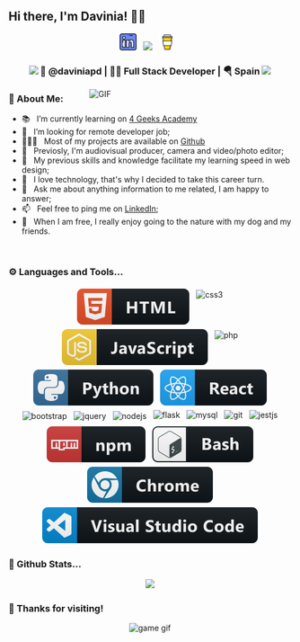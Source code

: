 ## Hi there, I'm Davinia! 🤸‍♀️
<p align='center'>
   <a href="www.linkedin.com/in/davinia-p-delgado"><img height="30" src="https://raw.githubusercontent.com/8bithemant/8bithemant/master/linkedin.png?raw=true"></a>&nbsp;&nbsp;
   <a href=""><img height="30" src="https://cdn-icons-png.flaticon.com/256/324/324123.png"></a>&nbsp;&nbsp;
 <a href="www.coffee.com"><img height="30" src="https://raw.githubusercontent.com/8bithemant/8bithemant/master/coffee.jpg?raw=true"></a>&nbsp;&nbsp;
 </p>



<div align="center">
<h3><img src="https://giphy.com/embed/Kfl09udXYhbjajJwEt" width="30"> 🦕 @daviniapd | 👩‍💻 Full Stack Developer | 🪂 Spain <img src="https://giphy.com/embed/Kfl09udXYhbjajJwEt" width="30"></h3>
</div>

<img align="right" alt="GIF" src="giphy.com/embed/Xf6z5nwL7YgHVAU9vE" width="360px"/>
  
### 🧐 About Me:

- 📚 &nbsp; I’m currently learning on [4 Geeks Academy](https://https://4geeksacademy.com/es/inicio)
- 🤝 &nbsp; I’m looking for remote developer job;
- 👨🏻‍💻 &nbsp; Most of my projects are available on [Github](https://github.com/daviniapd?tab=repositories)
- 🎥 &nbsp; Previosly, I'm audiovisual producer, camera and video/photo editor; 
- 🎨 &nbsp; My previous skills and knowledge facilitate my learning speed in web design;
- 📝 &nbsp; I love technology, that's why I decided to take this career turn. 
- 💬 &nbsp; Ask me about anything information to me related, I am happy to answer;
- 📫 &nbsp; Feel free to ping me on [LinkedIn](https://www.linkedin.com/in/davinia-p-delgado);
- 🌱 &nbsp; When I am free, I really enjoy going to the nature with my dog and my friends. 

<br>

### ⚙️ Languages and Tools...

<p align="center">
  <!-- For more icons please follow  https://github.com/MikeCodesDotNET/ColoredBadges -->
  <img src="https://raw.githubusercontent.com/8bithemant/8bithemant/master/svg/dev/languages/html.svg" alt="html" style="vertical-align:top; margin:4px">    
  <img src="svg/dev/languages/css3.svg" alt="css3" style="vertical-align:top; margin:6px 4px">
  <img src="https://raw.githubusercontent.com/8bithemant/8bithemant/master/svg/dev/languages/js.svg" alt="js" style="vertical-align:top; margin:4px">
  <img src="svg/dev/languages/php.svg" alt="php" style="vertical-align:top; margin:6px 4px">
  <img src="https://raw.githubusercontent.com/8bithemant/8bithemant/master/svg/dev/languages/python.svg" alt="python" style="vertical-align:top; margin:4px">
  <img src="https://raw.githubusercontent.com/8bithemant/8bithemant/master/svg/dev/frameworks/react.svg" alt="react" style="vertical-align:top; margin:4px">
  <img src="svg/dev/frameworks/bootstrap.svg" alt="bootstrap" style="vertical-align:top; margin:6px 4px">
  <img src="svg/dev/frameworks/jquery.svg" alt="jquery" style="vertical-align:top; margin:6px 4px">
  <img src="svg/dev/frameworks/nodejs.svg" alt="nodejs" style="vertical-align:top; margin:6px 4px">
  <img src="https://www.svgrepo.com/show/473611/flask.svg" alt="flask" style="vertical-align:top; margin:4px">
  <img src="https://upload.wikimedia.org/wikipedia/commons/thumb/0/0a/MySQL_textlogo.svg/2560px-MySQL_textlogo.svg.png" alt="mysql" style="vertical-align:top; margin:4px">
  <img src="https://upload.wikimedia.org/wikipedia/commons/thumb/3/3f/Git_icon.svg/2048px-Git_icon.svg.png" alt="git" style="vertical-align:top; margin:4px">  
  <img src="https://iconape.com/wp-content/files/dx/352988/svg/jest-seeklogo.com.svg" alt="jestjs" style="vertical-align:top; margin:4px">
  <img src="https://raw.githubusercontent.com/8bithemant/8bithemant/master/svg/dev/services/npm.svg" alt="npm" style="vertical-align:top; margin:4px">
  <img src="https://raw.githubusercontent.com/8bithemant/8bithemant/master/svg/dev/tools/bash.svg" alt="bash" style="vertical-align:top; margin:4px">  
  <img src="https://raw.githubusercontent.com/8bithemant/8bithemant/master/svg/dev/misc/chrome.svg" alt="chrome" style="vertical-align:top; margin:4px">
  <img src="https://raw.githubusercontent.com/8bithemant/8bithemant/master/svg/dev/tools/visualstudio_code.svg" alt="vscode" style="vertical-align:top; margin:4px">
</p>

### 👾 Github Stats...
<p align="center" >
<a href="https://github.com/anuraghazra/github-readme-stats"> 
    <img  src="https://github-readme-stats.vercel.app/api?username=daviniapd&&show_icons=true&theme=radical"/>
  </a>

</p>

### 🍃 Thanks for visiting!


<p align="center">
        <img src="https://user-images.githubusercontent.com/74038190/212284136-03988914-d899-44b4-b1d9-4eeccf656e44.gif" alt="game gif" />
</p>
